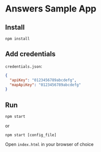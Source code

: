 # Answers Sample App

## Install
```
npm install
```

## Add credentials
`credentials.json`:
```json
{
  "apiKey": "0123456789abcdefg",
  "mapApiKey": "0123456789abcdefg"
}
```

## Run
```
npm start
```
or
```
npm start [config_file]
```
Open `index.html` in your browser of choice
